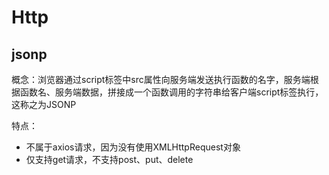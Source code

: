 # Http

## jsonp

概念：浏览器通过script标签中src属性向服务端发送执行函数的名字，服务端根据函数名、服务端数据，拼接成一个函数调用的字符串给客户端script标签执行，这称之为JSONP

特点：

- 不属于axios请求，因为没有使用XMLHttpRequest对象
- 仅支持get请求，不支持post、put、delete

